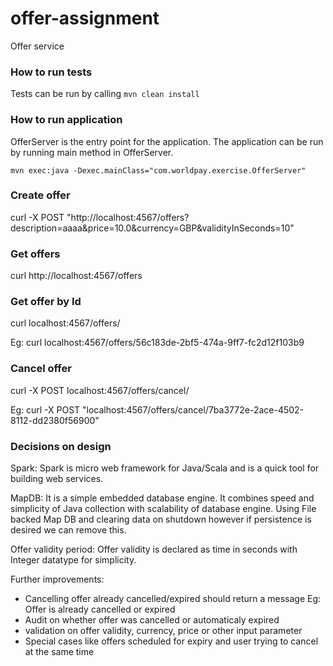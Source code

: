 # offer-assignment
Offer service

### How to run tests

Tests can be run by calling `mvn clean install`

### How to run application

OfferServer is the entry point for the application. The application can be run by running main method in OfferServer.
 
`mvn exec:java -Dexec.mainClass="com.worldpay.exercise.OfferServer"`

### Create offer

curl -X POST "http://localhost:4567/offers?description=aaaa&price=10.0&currency=GBP&validityInSeconds=10"

### Get offers

curl http://localhost:4567/offers

### Get offer by Id

curl localhost:4567/offers/<id>

Eg: curl localhost:4567/offers/56c183de-2bf5-474a-9ff7-fc2d12f103b9

### Cancel offer

curl -X POST localhost:4567/offers/cancel/<id>

Eg: curl -X POST "localhost:4567/offers/cancel/7ba3772e-2ace-4502-8112-dd2380f56900"

### Decisions on design

Spark:
    Spark is micro web framework for Java/Scala and is a quick tool for building web services.

MapDB:
    It is a simple embedded database engine.  It combines speed and simplicity of Java collection with scalability of database engine.
    Using File backed Map DB and clearing data on shutdown however if persistence is desired we can remove this. 

Offer validity period: 
    Offer validity is declared as time in seconds with Integer datatype for simplicity.


Further improvements:

- Cancelling offer already cancelled/expired should return a message Eg: Offer is already cancelled or expired
- Audit on whether offer was cancelled or automaticaly expired
- validation on offer validity, currency, price or other input parameter
- Special cases like offers scheduled for expiry and user trying to cancel at the same time